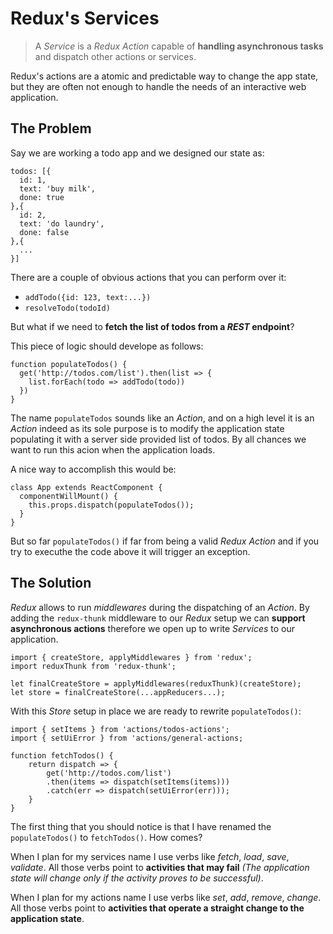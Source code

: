 # Redux's Services

> A _Service_ is a _Redux Action_ capable of **handling asynchronous tasks** and dispatch other actions or services.

Redux's actions are a atomic and predictable way to change the app state, but they are often not enough to handle the needs of an interactive web application.

## The Problem

Say we are working a todo app and we designed our state as:

	todos: [{
	  id: 1,
	  text: 'buy milk',
	  done: true
	},{
	  id: 2,
	  text: 'do laundry',
	  done: false
	},{
	  ...
	}]
	
There are a couple of obvious actions that you can perform over it:

- `addTodo({id: 123, text:...})`
- `resolveTodo(todoId)`

But what if we need to **fetch the list of todos from a _REST_ endpoint**?

This piece of logic should develope as follows:

	function populateTodos() {
	  get('http://todos.com/list').then(list => {
	  	list.forEach(todo => addTodo(todo))
	  })
	}
	
The name `populateTodos` sounds like an _Action_, and on a high level it is an _Action_ indeed as its sole purpose is to modify the application state populating it with a server side provided list of todos. By all chances we want to run this acion when the application loads.

A nice way to accomplish this would be:

	class App extends ReactComponent {
	  componentWillMount() {
	    this.props.dispatch(populateTodos());
	  }
	}
	
But so far `populateTodos()` if far from being a valid _Redux_ _Action_ and if you try to executhe the code above it will trigger an exception.

## The Solution

_Redux_ allows to run _middlewares_ during the dispatching of an _Action_. By adding the `redux-thunk` middleware to our _Redux_ setup we can **support asynchronous actions** therefore we open up to write _Services_ to our application.

	import { createStore, applyMiddlewares } from 'redux';
	import reduxThunk from 'redux-thunk';
	
	let finalCreateStore = applyMiddlewares(reduxThunk)(createStore);
	let store = finalCreateStore(...appReducers...);
	
With this _Store_ setup in place we are ready to rewrite `populateTodos()`:
	
	import { setItems } from 'actions/todos-actions';
	import { setUiError } from 'actions/general-actions;
	
	function fetchTodos() {
		return dispatch => {
			get('http://todos.com/list')
			.then(items => dispatch(setItems(items)))
			.catch(err => dispatch(setUiError(err)));
		}
	}
	
The first thing that you should notice is that I have renamed the `populateTodos()` to `fetchTodos()`. How comes?

When I plan for my services name I use verbs like _fetch_, _load_, _save_, _validate_. All those verbs point to **activities that may fail** _(The application state will change only if the activity proves to be successful)_.

When I plan for my actions name I use verbs like _set_, _add_, _remove_, _change_. All those verbs point to **activities that operate a straight change to the application state**.